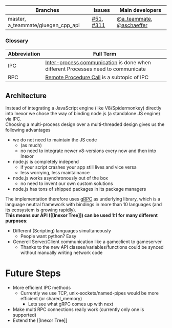 Branches | Issues | Main developers
-------- | ------ | ---
master, a_teammate/gluegen_cpp_api | [#51](/inexorgame/code/issues/51), [#311](/inexorgame/code/pull/311) | [@a_teammate](/a-teammate), [@aschaeffer](/aschaeffer)

### Glossary
Abbreviation | Full Term
-------------|---------
IPC  | [Inter-process communication](https://en.wikipedia.org/wiki/Inter-process_communication) is done when different Processes need to communicate
RPC  | [Remote Procedure Call](https://en.wikipedia.org/wiki/Remote_procedure_call) is a subtopic of IPC

## Architecture

Instead of integrating a JavaScript engine (like V8/Spidermonkey) directly into Inexor we chose the way of binding node.js (a standalone JS engine) via IPC.  
Choosing a multi-process design over a multi-threaded design gives us the following advantages

* we do not need to maintain the JS code
   * (as much)
   * no need to integrate newer v8-versions every now and then into Inexor
* node.js is completely independ
   * if your script crashes your app still lives and vice versa
   * less worrying, less maintainance
* node.js works asynchronously out of the box
   * no need to invent our own custom solutions
* node.js has tons of shipped packages in its package managers

The implementation therefore uses [gRPC](http://www.grpc.io/docs/) as underlying library, which is a language neutral framework with bindings in more than 10 languages (and its ecosystem is growing rapidly).  
**This means our API ([[Inexor Tree]]) can be used 1:1 for many different purposes**:

* Different (Scripting) languages simultaneously
   * People want python? Easy
* Generell Server/Client communication like a gameclient to gameserver
   * Thanks to the new API classes/variables/functions could be synced without manually writing network code
 

# Future Steps

* More efficient IPC methods
  * Currently we use TCP, unix-sockets/named-pipes would be more efficient (or shared_memory)
    * Lets see what gRPC comes up with next
* Make multi RPC connections really work (currently only one is supported)
* Extend the [[Inexor Tree]]
